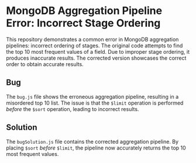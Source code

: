 # MongoDB Aggregation Pipeline Error: Incorrect Stage Ordering
This repository demonstrates a common error in MongoDB aggregation pipelines: incorrect ordering of stages. The original code attempts to find the top 10 most frequent values of a field. Due to improper stage ordering, it produces inaccurate results. The corrected version showcases the correct order to obtain accurate results.

## Bug
The `bug.js` file shows the erroneous aggregation pipeline, resulting in a misordered top 10 list.  The issue is that the `$limit` operation is performed *before* the `$sort` operation, leading to incorrect results.

## Solution
The `bugSolution.js` file contains the corrected aggregation pipeline.  By placing `$sort` *before* `$limit`, the pipeline now accurately returns the top 10 most frequent values.